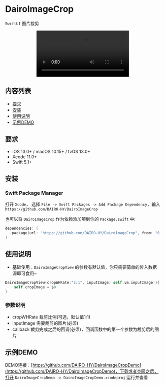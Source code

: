 # DairoImageCrop

`SwiftUI` 图片裁剪

<p align="center">
<video src='video/video.mp4' controls>
    <source src="video/video.mp4" type="video/mp4">
</video>
</p>

## 内容列表

- [要求](#要求)
- [安装](#安装)
- [使用说明](#使用说明)
- [示例DEMO](#示例)


## 要求

- iOS 13.0+ / macOS 10.15+ / tvOS 13.0+
- Xcode 11.0+
- Swift 5.1+


## 安装

### Swift Package Manager

打开 `Xcode`， 选择 `File -> Swift Packages -> Add Package Dependency`，输入 `https://github.com/DAIRO-HY/DairoImageCrop`

也可以将 `DairoImageCrop` 作为依赖添加项到你的 `Package.swift` 中:
```swift
dependencies: [
  .package(url: "https://github.com/DAIRO-HY/DairoImageCrop", from: "0.2.0")
]
```


## 使用说明

- 基础使用：`DairoImageCropView` 的参数有默认值，你只需要简单的传入数据源即可食用~
```swift
DairoImageCropView(cropWHRate:"2:1", inputImage: self.vm.inputImage!){
    self.cropImage = $0
}
```

### 参数说明

- cropWHRate 裁剪比例(可选，默认值1:1)
- inputImage 需要裁剪的图片(必须)
- callback 裁剪完成之后的回调(必须)，回调函数中的第一个参数为裁剪后的图片


## 示例DEMO

DEMO连接：[https://github.com/DAIRO-HY/DairoImageCropDemo](https://github.com/DAIRO-HY/DairoImageCropDemo)，下载或者克隆之后，打开 `DairoImageCropDemo -> DairoImageCropDemo.xcodeproj` 运行并查看

